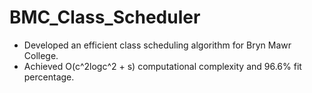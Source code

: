 # BMC_Class_Scheduler

- Developed an efficient class scheduling algorithm for Bryn Mawr College.
- Achieved O(c^2logc^2 + s) computational complexity and 96.6% fit percentage.
